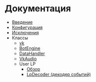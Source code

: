 # Документация
* [Введение](introduction.md)
* [Конфигурация](other/config.md)
* [Исключения](modules/exceptions.md)
* Классы
	* [vk](modules/vk.md)
	* [BotEngine](modules/botengine.md)
	* [DataHandler](modules/datahandler.md)
	* [VkAudio](modules/audio.md)
	* User LP
		* [Обзор](userlp/)
		* [LpDecoder (декодер событий)](userlp/decoder.md)